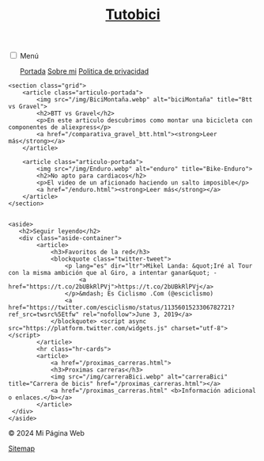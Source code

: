 <!DOCTYPE html>
<html lang="es">
<head>
<meta charset="UTF-8">
<meta name="viewport" content="width=device-width, initial-scale=1.0">
<meta name="keywords" content="palabra1, palabra2, palabra3, palabra4">
<meta name="description" content="Explora nuestra completa guía sobre el tema X, donde encontrarás información detallada, consejos prácticos y recursos útiles para ayudarte a dominar el tema. Únete a nuestra comunidad y empieza a aprender hoy.">
<title>Mi Página Web</title>
<link rel="stylesheet" href="style.css">
<!-- Fuentes de Google -->
<link rel="preconnect" href="https://fonts.googleapis.com">
<link rel="preconnect" href="https://fonts.gstatic.com" crossorigin>
<link href="https://fonts.googleapis.com/css2?family=Lexend+Peta:wght@100..900&display=swap" rel="stylesheet">

<link rel="stylesheet" href="https://fonts.googleapis.com/css2?family=Material+Symbols+Outlined:opsz,wght,FILL,GRAD@20..48,100..700,0..1,-50..200&icon_names=list" />
</head>
<body class="body-articulos">
    <header>
        <!DOCTYPE html>
<html lang="es">
<head>
    <meta charset="UTF-8">
    <meta name="viewport" content="width=device-width, initial-scale=1.0">
    <title>Portada</title>
</head>
<body>
    <h1><a href="/index.html">Tutobici</a></h1>
    </header>
    <nav>
        <input type="checkbox" id="menuCheckbox">
        <label for="menuCheckbox" id="menuLabel">Menú</label>
         <div id="menu">
        <ul>
            <a class="menu" href="/index.html">Portada</a>
            <a class="menu" href="/Sobremi.html">Sobre mi</a>
            <a class="menu" href="/PoliticadePrivacidad.html">Politica de privacidad</a>
        </ul>
        </div>
    </nav>
<main>

    <section class="grid">
        <article class="articulo-portada">
            <img src="/img/BiciMontaña.webp" alt="biciMontaña" title="Btt vs Gravel">
            <h2>BTT vs Gravel</h2>
            <p>En este articulo descubrimos como montar una bicicleta con componentes de aliexpress</p>
            <a href="/comparativa_gravel_btt.html"><strong>Leer más</strong></a>
        </article>

        <article class="articulo-portada">
            <img src="/img/Enduro.webp" alt="enduro" title="Bike-Enduro">
            <h2>No apto para cardiacos</h2>
            <p>El video de un aficionado haciendo un salto imposible</p>
            <a href="/enduro.html"><strong>Leer más</strong></a>
        </article>
    </section>


    <aside>
       <h2>Seguir leyendo</h2>
       <div class="aside-container">
            <article>
                <h3>Favoritos de la red</h3>
                <blockquote class="twitter-tweet">
                    <p lang="es" dir="ltr">Mikel Landa: &quot;Iré al Tour con la misma ambición que al Giro, a intentar ganar&quot; - 
                        <a href="https://t.co/2bUBkRlPVj">https://t.co/2bUBkRlPVj</a> 
                    </p>&mdash; Es Ciclismo .Com (@esciclismo) 
                    <a href="https://twitter.com/esciclismo/status/1135601523306782721?ref_src=twsrc%5Etfw" rel="nofollow">June 3, 2019</a>
                </blockquote> <script async src="https://platform.twitter.com/widgets.js" charset="utf-8"></script>
            </article> 
            <hr class="hr-cards">
            <article>
                <a href="/proximas_carreras.html">
                <h3>Proximas carreras</h3>
                <img src="/img/carreraBici.webp" alt="carreraBici" title="Carrera de bicis" href="/proximas_carreras.html"></a>
                <a href="/proximas_carreras.html" <b>Información adicional o enlaces.</b></a>
            </article>    
     </div>
    </aside>


</main>
<footer>
    <p>© 2024 Mi Página Web</p>
    <a href="/sitemap.html">Sitemap</a>
</footer>
</body>
</html>

